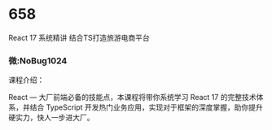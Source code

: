 # 658
React 17 系统精讲 结合TS打造旅游电商平台
### 微:NoBug1024 


课程介绍：

React — 大厂前端必备的技能点，本课程将带你系统学习 React 17 的完整技术体系，并结合 TypeScript 开发热门业务应用，实现对于框架的深度掌握，助你提升硬实力，快人一步进大厂。
